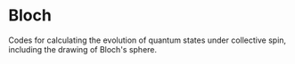 # Bloch

Codes for calculating the evolution of quantum states under collective spin, including the drawing of Bloch's sphere.
